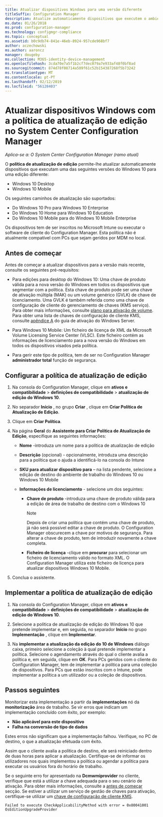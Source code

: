 ```yaml
---
title: Atualizar dispositivos Windows para uma versão diferente
titleSuffix: Configuration Manager
description: Atualize automaticamente dispositivos que executem o ambiente de trabalho do Windows 10 ou Windows 10 Mobile para uma edição diferente com o Configuration Manager.
ms.date: 01/26/2018
ms.prod: configuration-manager
ms.technology: configmgr-compliance
ms.topic: conceptual
ms.assetid: b0c9db74-841e-46eb-8924-957cde968bf7
author: aczechowski
ms.author: aaroncz
manager: dougeby
ms.collection: M365-identity-device-management
ms.openlocfilehash: 3cda70e7a5f1b2cf7dec079a7e933af48f0bf8ad
ms.sourcegitcommit: 874d78f08714a509f61c52b154387268f5b73242
ms.translationtype: MT
ms.contentlocale: pt-PT
ms.lasthandoff: 02/12/2019
ms.locfileid: "56128403"
---
```

# <a name="upgrade-windows-devices-with-the-edition-upgrade-policy-in-system-center-configuration-manager"></a>Atualizar dispositivos Windows com a política de atualização de edição no System Center Configuration Manager

*Aplica-se a: O System Center Configuration Manager (ramo atual)*


O **política de atualização de edição** permite-lhe atualizar automaticamente dispositivos que executam uma das seguintes versões do Windows 10 para uma edição diferente:

- Windows 10 Desktop
- Windows 10 Mobile

Os seguintes caminhos de atualização são suportados:

- Do Windows 10 Pro para Windows 10 Enterprise
- Do Windows 10 Home para Windows 10 Education
- Do Windows 10 Mobile para do Windows 10 Mobile Enterprise

Os dispositivos tem de ser inscritos no Microsoft Intune ou executar o software de cliente do Configuration Manager. Esta política não é atualmente compatível com PCs que sejam geridos por MDM no local.

## <a name="before-you-start"></a>Antes de começar  
 Antes de começar a atualizar dispositivos para a versão mais recente, consulte os seguintes pré-requisitos:  

-   Para edições para desktop do Windows 10: Uma chave de produto válida para a nova versão do Windows em todos os dispositivos que segmentar com a política. Esta chave de produto pode ser uma chave de ativação múltipla (MAK) ou um volume genérico (GVLK) de chave de licenciamento. Uma GVLK é também referida como uma chave de configuração de cliente do gerenciamento de chaves (KMS serviço). Para obter mais informações, consulte [plano para ativação de volume](https://docs.microsoft.com/windows/deployment/volume-activation/plan-for-volume-activation-client). Para obter uma lista de chaves de configuração de cliente KMS, consulte [apêndice A](https://docs.microsoft.com/windows-server/get-started/kmsclientkeys) do guia de ativação do Windows Server. <!--496871-->  

-   Para Windows 10 Mobile: Um ficheiro de licença de XML da Microsoft Volume Licensing Service Center (VLSC). Este ficheiro contém as informações de licenciamento para a nova versão do Windows em todos os dispositivos visados pela política.

- Para gerir este tipo de política, tem de ser no Configuration Manager **administrador total** função de segurança.

## <a name="configure-the-edition-upgrade-policy"></a>Configurar a política de atualização de edição  

1.  Na consola do Configuration Manager, clique em **ativos e compatibilidade** > **definições de compatibilidade** > **atualização de edição do Windows 10**.  

3.  No separador **Início** , no grupo **Criar** , clique em **Criar Política de Atualização de Edição**.  

4.  Clique em **Criar Política**.  

5.  Na página **Geral** do **Assistente para Criar Política de Atualização de Edição**, especifique as seguintes informações:  

    -   **Nome** -introduza um nome para a política de atualização de edição  

    -   **Descrição** (opcional) - opcionalmente, introduza uma descrição para a política que o ajuda a identificá-lo na consola do Intune  

    -   **SKU para atualizar dispositivo para** – na lista pendente, selecione a edição de destino do ambiente de trabalho do Windows 10 ou Windows 10 Mobile  

    -   **Informações de licenciamento** - selecione um dos seguintes:  

        -   **Chave de produto** -introduza uma chave de produto válida para a edição de área de trabalho de destino com o Windows 10  

            > [!NOTE]  
            >  Depois de criar uma política que contém uma chave de produto, já não será possível editar a chave de produto. O Configuration Manager obscurecem a chave por motivos de segurança. Para alterar a chave de produto, tem de introduzir novamente a chave completa.  

        -   **Ficheiro de licença** -clique em **procurar** para selecionar um ficheiro de licenciamento válido no formato XML. O Configuration Manager utiliza este ficheiro de licença para atualizar dispositivos Windows 10 Mobile.  

6.  Conclua o assistente.  


## <a name="deploy-the-edition-upgrade-policy"></a>Implementar a política de atualização de edição  

1.  Na consola do Configuration Manager, clique em **ativos e compatibilidade** > **definições de compatibilidade** > **atualização de edição do Windows 10**.  

3.  Selecione a política de atualização de edição do Windows 10 que pretende implementar e, em seguida, no separador **Início** no grupo **Implementação** , clique em **Implementar**.  

4.  Na **implementar a atualização da edição do 10 de Windows** diálogo caixa, primeiro selecione a coleção à qual pretende implementar a política. Selecione o agendamento através do qual o cliente avalia a política e, em seguida, clique em **OK**. Para PCs geridos com o cliente do Configuration Manager, tem de implementar a política para uma coleção de dispositivos. Para PCs que estão inscritos com o Intune, pode implementar a política a um utilizador ou a coleção de dispositivos. 



## <a name="next-steps"></a>Passos seguintes

Monitorizar esta implementação a partir da **implementações** nó da **monitorização** área de trabalho. Se vir erros que indicam um implementação concluído com êxito, por exemplo:
- **Não aplicável para este dispositivo**
- **Falha na conversão de tipo de dados**

Estes erros não significam que a implementação falhou. Verifique, no PC de destino, o que a atualização efetuada com êxito.

Assim que o cliente avalia a política de destino, ele será reiniciado dentro de duas horas para aplicar a atualização. Certifique-se de informar os utilizadores nos quais implementou a política ou agendar a política para executar os usuários fora do horário de trabalho.

Se o seguinte erro for apresentado na **Dcmwmiprovider** no cliente, verifique que está a utilizar a chave adequada para o seu cenário de ativação. Para obter mais informações, consulte a [antes de começar](#before-you-start) secção. Se estiver a utilizar um serviço de gestão de chaves para ativação, certifique-se utilizar um [chave de configuração de cliente KMS](https://docs.microsoft.com/windows-server/get-started/kmsclientkeys).  <!-- 496871 -->   

`Failed to execute CheckApplicabilityMethod with error = 0x80041001 OsEditionUpgradeProvider`
